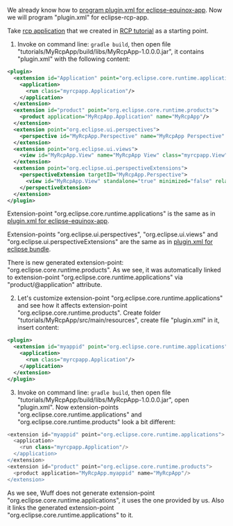 We already know how to [program plugin.xml for eclipse-equinox-app](plugin.xml-for-eclipse-equinox-app). Now we will program "plugin.xml" for eclipse-rcp-app.

Take [rcp application](../tree/master/tutorialExamples/RcpApp-1) that we created in [RCP tutorial](Create-first-RCP-app) as a starting point.

1. Invoke on command line: `gradle build`, then open file "tutorials/MyRcpApp/build/libs/MyRcpApp-1.0.0.0.jar", it contains "plugin.xml" with the following content:

  ```xml
  <plugin>
    <extension id="Application" point="org.eclipse.core.runtime.applications">
      <application>
        <run class="myrcpapp.Application"/>
      </application>
    </extension>
    <extension id="product" point="org.eclipse.core.runtime.products">
      <product application="MyRcpApp.Application" name="MyRcpApp"/>
    </extension>
    <extension point="org.eclipse.ui.perspectives">
      <perspective id="MyRcpApp.Perspective" name="MyRcpApp Perspective" class="myrcpapp.Perspective"/>
    </extension>
    <extension point="org.eclipse.ui.views">
      <view id="MyRcpApp.View" name="MyRcpApp View" class="myrcpapp.View"/>
    </extension>
    <extension point="org.eclipse.ui.perspectiveExtensions">
      <perspectiveExtension targetID="MyRcpApp.Perspective">
        <view id="MyRcpApp.View" standalone="true" minimized="false" relative="org.eclipse.ui.editorss" relationship="left"/>
      </perspectiveExtension>
    </extension>
  </plugin>
  ```

  Extension-point "org.eclipse.core.runtime.applications" is the same as in [plugin.xml for eclipse-equinox-app](Plugin.xml-for-eclipse-equinox-app).

  Extension-points "org.eclipse.ui.perspectives", "org.eclipse.ui.views" and "org.eclipse.ui.perspectiveExtensions" are the same as in [plugin.xml for eclipse bundle](plugin.xml-for-eclipse-bundle).

  There is new generated extension-point: "org.eclipse.core.runtime.products". As we see, it was automatically linked to extension-point "org.eclipse.core.runtime.applications" via "product/@application" attribute.

2. Let's customize extension-point "org.eclipse.core.runtime.applications" and see how it affects extension-point "org.eclipse.core.runtime.products". Create folder "tutorials/MyRcpApp/src/main/resources", create file "plugin.xml" in it, insert content:

  ```xml
  <plugin>
    <extension id="myappid" point="org.eclipse.core.runtime.applications">
      <application>
        <run class="myrcpapp.Application"/>
      </application>
    </extension>
  </plugin>
  ```

3. Invoke on command line: `gradle build`, then open file "tutorials/MyRcpApp/build/libs/MyRcpApp-1.0.0.0.jar", open "plugin.xml". Now extension-points "org.eclipse.core.runtime.applications" and "org.eclipse.core.runtime.products" look a bit different:

  ```groovy
  <extension id="myappid" point="org.eclipse.core.runtime.applications">
    <application>
      <run class="myrcpapp.Application"/>
    </application>
  </extension>
  <extension id="product" point="org.eclipse.core.runtime.products">
    <product application="MyRcpApp.myappid" name="MyRcpApp"/>
  </extension>
  ```

  As we see, Wuff does not generate extension-point "org.eclipse.core.runtime.applications", it uses the one provided by us. Also it links the generated extension-point "org.eclipse.core.runtime.applications" to it.
